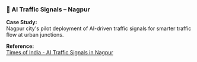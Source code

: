 ### 🚦 AI Traffic Signals – Nagpur

**Case Study:**  
Nagpur city's pilot deployment of AI-driven traffic signals for smarter traffic flow at urban junctions.

**Reference:**  
[Times of India - AI Traffic Signals in Nagpur](https://timesofindia.indiatimes.com/city/nagpur/ai-driven-traffic-signals-go-live-at-3-junctions-pilot-rollout-by-june-15/articleshow/121658302.cms)
